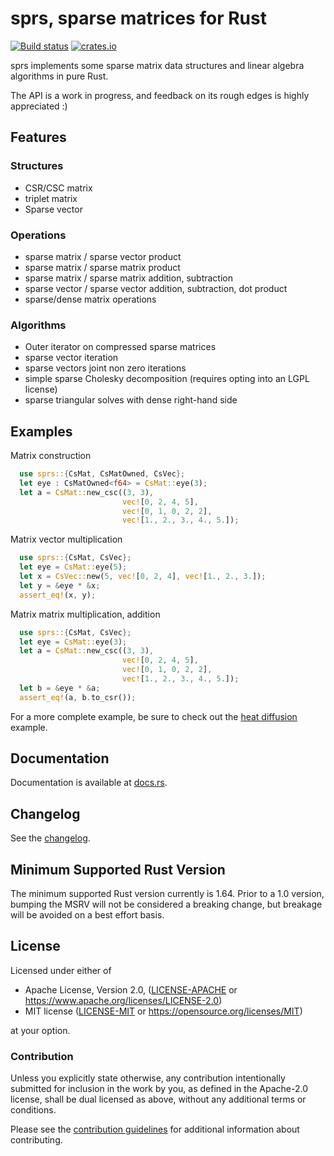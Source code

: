 # sprs, sparse matrices for Rust

[![Build status](https://github.com/sparsemat/sprs/actions/workflows/ci.yml/badge.svg)](https://github.com/sparsemat/sprs/actions)
[![crates.io](https://img.shields.io/crates/v/sprs.svg)](https://crates.io/crates/sprs)

sprs implements some sparse matrix data structures and linear algebra
algorithms in pure Rust.

The API is a work in progress, and feedback on its rough edges is highly
appreciated :)

## Features

### Structures

- CSR/CSC matrix
- triplet matrix
- Sparse vector

### Operations

- sparse matrix / sparse vector product
- sparse matrix / sparse matrix product
- sparse matrix / sparse matrix addition, subtraction
- sparse vector / sparse vector addition, subtraction, dot product
- sparse/dense matrix operations

### Algorithms

- Outer iterator on compressed sparse matrices
- sparse vector iteration
- sparse vectors joint non zero iterations
- simple sparse Cholesky decomposition (requires opting into an LGPL license)
- sparse triangular solves with dense right-hand side


## Examples

Matrix construction

```rust
  use sprs::{CsMat, CsMatOwned, CsVec};
  let eye : CsMatOwned<f64> = CsMat::eye(3);
  let a = CsMat::new_csc((3, 3),
                         vec![0, 2, 4, 5],
                         vec![0, 1, 0, 2, 2],
                         vec![1., 2., 3., 4., 5.]);
```

Matrix vector multiplication


```rust
  use sprs::{CsMat, CsVec};
  let eye = CsMat::eye(5);
  let x = CsVec::new(5, vec![0, 2, 4], vec![1., 2., 3.]);
  let y = &eye * &x;
  assert_eq!(x, y);
```

Matrix matrix multiplication, addition

```rust
  use sprs::{CsMat, CsVec};
  let eye = CsMat::eye(3);
  let a = CsMat::new_csc((3, 3),
                         vec![0, 2, 4, 5],
                         vec![0, 1, 0, 2, 2],
                         vec![1., 2., 3., 4., 5.]);
  let b = &eye * &a;
  assert_eq!(a, b.to_csr());
```

For a more complete example, be sure to check out the [heat diffusion](sprs/examples/heat.rs) example.


## Documentation

Documentation is available at [docs.rs](https://docs.rs/sprs).

## Changelog

See the [changelog](changelog.rst).

## Minimum Supported Rust Version

The minimum supported Rust version currently is 1.64. Prior to a 1.0 version,
bumping the MSRV will not be considered a breaking change, but breakage will
be avoided on a best effort basis.

## License

Licensed under either of

* Apache License, Version 2.0, ([LICENSE-APACHE](LICENSE-APACHE) or https://www.apache.org/licenses/LICENSE-2.0)
* MIT license ([LICENSE-MIT](LICENSE-MIT) or https://opensource.org/licenses/MIT)

at your option.

### Contribution

Unless you explicitly state otherwise, any contribution intentionally
submitted for inclusion in the work by you, as defined in the Apache-2.0
license, shall be dual licensed as above, without any additional terms or
conditions.

Please see the [contribution guidelines](Guidelines.rst) for additional information about
contributing.
